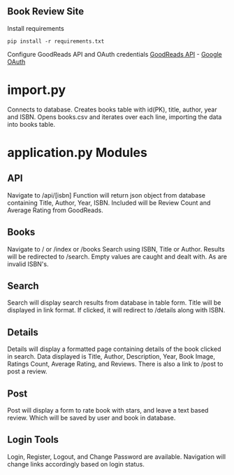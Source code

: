 ## Book Review Site

Install requirements
```
pip install -r requirements.txt
```

Configure GoodReads API and OAuth credentials
[GoodReads API](https://www.goodreads.com/api) - 
[Google OAuth](https://developers.google.com/identity/protocols/OpenIDConnect)

# import.py
Connects to database. Creates books table with id(PK), title, author, year and ISBN. Opens books.csv and iterates over each line, importing the data into books table.

# application.py Modules

## API
Navigate to /api/[isbn]
Function will return json object from database containing Title, Author, Year, ISBN. Included will be Review Count and Average Rating from GoodReads.

## Books
Navigate to / or /index or /books
Search using ISBN, Title or Author. Results will be redirected to /search. Empty values are caught and dealt with. As are invalid ISBN's.

## Search
Search will display search results from database in table form. Title will be displayed in link format. If clicked, it will redirect to /details along with ISBN.

## Details
Details will display a formatted page containing details of the book clicked in search. Data displayed is Title, Author, Description, Year, Book Image, Ratings Count, Average Rating, and Reviews. There is also a link to /post to post a review.

## Post
Post will display a form to rate book with stars, and leave a text based review. Which will be saved by user and book in database.

## Login Tools
Login, Register, Logout, and Change Password are available.
Navigation will change links accordingly based on login status.

